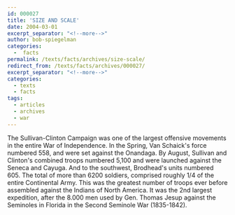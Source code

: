 ```yaml
---
id: 000027
title: 'SIZE AND SCALE'
date: 2004-03-01
excerpt_separator: "<!--more-->"
author: bob-spiegelman
categories:
  -  facts
permalink: /texts/facts/archives/size-scale/
redirect_from: /texts/facts/archives/000027/
excerpt_separator: "<!--more-->"
categories:
  - texts
  - facts
tags:
  - articles
  - archives
  - war
---
```


The Sullivan-Clinton Campaign was one of the largest offensive movements in the entire War of Independence. In the Spring, Van Schaick's force numbered 558, and were set against the Onandaga. By August, Sullivan and Clinton's combined troops numbered 5,100 and were launched against the Seneca and Cayuga. And to the southwest, Brodhead's units numbered 605. The total of more than 6200 soldiers, comprised roughly 1/4 of the entire Continental Army. This was the greatest number of troops ever before assembled against the Indians of North America. It was the 2nd largest expedition, after the 8.000 men used by Gen. Thomas Jesup against the Seminoles in Florida in the Second Seminole War (1835-1842).
<!--more-->
